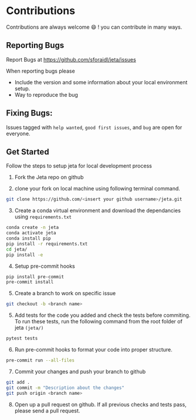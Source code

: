 # Contributions

Contributions are always welcome :smile: ! you can contribute in many ways.

## Reporting Bugs

Report Bugs at https://github.com/sforaidl/jeta/issues

When reporting bugs please
- Include the version and some information about your local environment setup.
- Way to reproduce the bug

## Fixing Bugs:

Issues tagged with `help wanted`, `good first issues`, and `bug` are open for everyone.

## Get Started

Follow the steps to setup jeta for local development process

1) Fork the Jeta repo on github

2) clone your fork on local machine using following terminal command.
```bash
git clone https://github.com/<insert your github username>/jeta.git
```

3) Create a conda virtual environment and download the dependancies using `requirements.txt`

```bash
conda create -n jeta
conda activate jeta
conda install pip
pip install -r requirements.txt
cd jeta/
pip install -e
```

4) Setup pre-commit hooks

```bash
pip install pre-commit
pre-commit install
```

5) Create a branch to work on specific issue

```bash
git checkout -b <branch name>
```

5) Add tests for the code you added and check the tests before commiting. To run these tests, run the following command from the root folder of jeta  `(jeta/)`

```bash
pytest tests
```

6) Run pre-commit hooks to format your code into proper structure.
```bash
pre-commit run --all-files
```

7) Commit your changes and push your branch to github
```bash
git add .
git commit -m "Description about the changes"
git push origin <branch name>
```

8) Open up a pull request on github.
If all previous checks and tests pass, please send a pull request.
